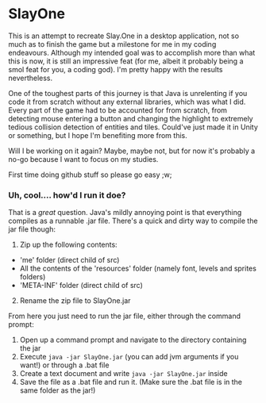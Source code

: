 # SlayOne

This is an attempt to recreate Slay.One in a desktop application, not so much as to finish the game but a milestone for me in my coding endeavours. Although my intended goal was to accomplish more than what this is now, it is still an impressive feat (for me, albeit it probably being a smol feat for you, a coding god). I'm pretty happy with the results nevertheless.

One of the toughest parts of this journey is that Java is unrelenting if you code it from scratch without any external libraries, which was what I did. Every part of the game had to be accounted for from scratch, from detecting mouse entering a button and changing the highlight to extremely tedious collision detection of entities and tiles. Could've just made it in Unity or something, but I hope I'm benefiting more from this.

Will I be working on it again? Maybe, maybe not, but for now it's probably a no-go because I want to focus on my studies. 

First time doing github stuff so please go easy ;w;

### Uh, cool.... how'd I run it doe?

That is a *great* question. Java's mildly annoying point is that everything compiles as a runnable .jar file. There's a quick and dirty way to compile the jar file though:
1. Zip up the following contents:
  - 'me' folder (direct child of src)
  - All the contents of the 'resources' folder (namely font, levels and sprites folders)
  - 'META-INF' folder (direct child of src)
2. Rename the zip file to SlayOne.jar

From here you just need to run the jar file, either through the command prompt:
1. Open up a command prompt and navigate to the directory containing the jar
2. Execute `java -jar SlayOne.jar` (you can add jvm arguments if you want!)
or through a .bat file
1. Create a text document and write `java -jar SlayOne.jar` inside
2. Save the file as a .bat file and run it. (Make sure the .bat file is in the same folder as the jar!)
